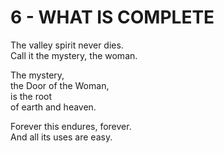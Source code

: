 # 6 - WHAT IS COMPLETE



The valley spirit never dies.  
Call it the mystery, the woman.  

The mystery,  
the Door of the Woman,  
is the root  
of earth and heaven.  

Forever this endures, forever.  
And all its uses are easy.  


